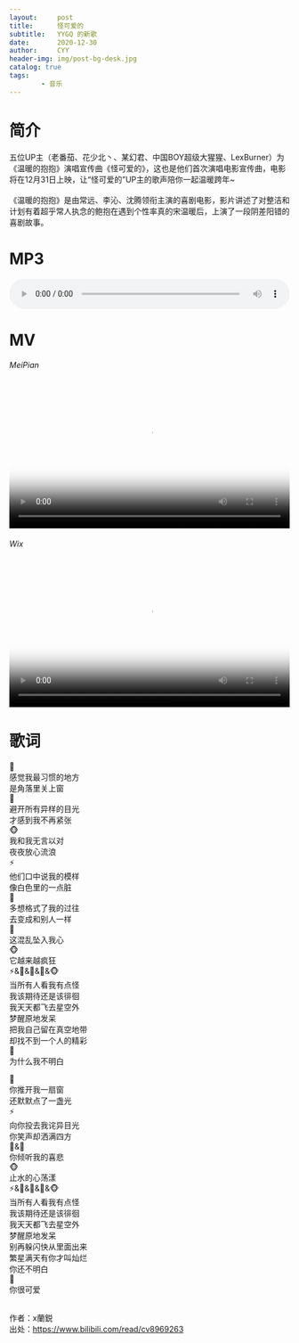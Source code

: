 ```yaml
---
layout:     post
title:      怪可爱的
subtitle:   YYGQ 的新歌
date:       2020-12-30
author:     CYY
header-img: img/post-bg-desk.jpg
catalog: true
tags:    
        - 音乐
---
```


# 简介
五位UP主（老番茄、花少北丶、某幻君、中国BOY超级大猩猩、LexBurner）为《温暖的抱抱》演唱宣传曲《怪可爱的》，这也是他们首次演唱电影宣传曲，电影将在12月31日上映，让“怪可爱的”UP主的歌声陪你一起温暖跨年~<br><br>
《温暖的抱抱》是由常远、李沁、沈腾领衔主演的喜剧电影，影片讲述了对整洁和计划有着超乎常人执念的鲍抱在遇到个性率真的宋温暖后，上演了一段阴差阳错的喜剧故事。

# MP3
<!--<audio src="https://cdn.jsdelivr.net/gh/CYYHH3/cyyhh3.github.io/audios/%E6%80%AA%E5%8F%AF%E7%88%B1%E7%9A%84.mp3" controls="controls" style="width: 100%;">Your browser does not support the audio tag.</audio>-->
<audio src="https://cdn.jsdelivr.net/gh/CYYHH3/cyyhh3.github.io@master/audios/%E6%80%AA%E5%8F%AF%E7%88%B1%E7%9A%84.mp3" controls="controls" style="width: 100%;">Your browser does not support the audio tag.</audio>
<!--<audio src="/audios/%E6%80%AA%E5%8F%AF%E7%88%B1%E7%9A%84.mp3" controls="controls" style="width: 100%;">Your browser does not support the audio tag.</audio>-->

# MV
###### MeiPian
<video src="https://ss2.meipian.me/users/16486831/1e1b7960-49d9-11eb-ba86-bd35d674f0a8_convert.mp4" controls="controls" poster="https://ss2.meipian.me/users/16486831/27dabe71-49d9-11eb-ba86-bd35d674f0a8.jpg-thumb3" class="video" style="width: 100%;max-height: 432px; object-fit: cover;"></video>
###### Wix
<video src="https://video.wixstatic.com/video/457e8b_451664e1ed454f1889196cc678511c8b/1080p/mp4/file.mp4" controls="controls" poster="https://ss2.meipian.me/users/16486831/27dabe71-49d9-11eb-ba86-bd35d674f0a8.jpg-thumb3" class="video" style="width: 100%;max-height: 432px; object-fit: cover;"></video>

# 歌词
🌸<br>
感觉我最习惯的地方<br>
是角落里关上窗<br>
🍅<br>
避开所有异样的目光<br>
才感到我不再紧张<br>
🐵<br>
我和我无言以对<br>
夜夜放心流浪<br>
⚡<br>
他们口中说我的模样<br>
像白色里的一点脏<br>
🦄<br>
多想格式了我的过往<br>
去变成和别人一样<br>
🌸<br>
这混乱坠入我心<br>
🐵<br>
它越来越疯狂<br>
⚡&🌸&🦄&🍅&🐵<br>
当所有人看我有点怪<br>
我该期待还是该徘徊<br>
我天天都飞去星空外<br>
梦醒原地发呆<br>
把我自己留在真空地带<br>
却找不到一个人的精彩<br>
🦄<br>
为什么我不明白

🍅<br>
你推开我一扇窗<br>
还默默点了一盏光<br>
⚡<br>
向你投去我诧异目光<br>
你笑声却洒满四方<br>
🌸&🦄<br>
你倾听我的喜悲<br>
🐵<br>
止水的心荡漾<br>
⚡&🌸&🦄&🍅&🐵<br>
当所有人看我有点怪<br>
我该期待还是该徘徊<br>
我天天都飞去星空外<br>
梦醒原地发呆<br>
别再躲闪快从里面出来<br>
繁星满天有你才叫灿烂<br>
你还不明白<br>
🍅<br>
你很可爱<br><br>

作者：x蘭鋭<br>
出处：https://www.bilibili.com/read/cv8969263
